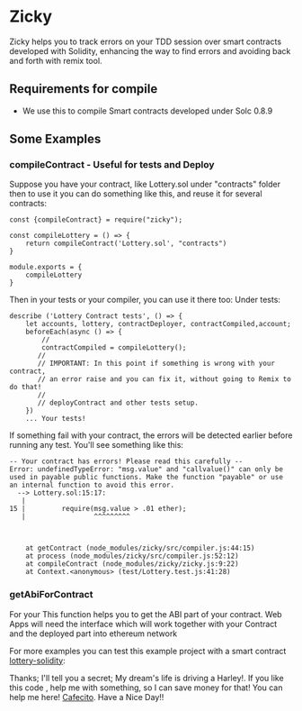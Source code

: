 # Zicky
Zicky helps you to track errors on your TDD session over smart contracts developed with Solidity, 
enhancing the way to find errors and avoiding back and forth with remix tool.

## Requirements for compile
* We use this to compile Smart contracts developed under Solc 0.8.9

## Some Examples

### compileContract - Useful for tests and Deploy
Suppose you have your contract, like Lottery.sol under "contracts" folder
then to use it you can do something like this, and reuse it for several contracts:

````
const {compileContract} = require("zicky");

const compileLottery = () => {
    return compileContract('Lottery.sol', "contracts")
}

module.exports = {
    compileLottery
}
````

Then in your tests or your compiler, you can use it there too:
Under tests:

````
describe ('Lottery Contract tests', () => {
    let accounts, lottery, contractDeployer, contractCompiled,account;
    beforeEach(async () => {
        // 
        contractCompiled = compileLottery();
       //
       // IMPORTANT: In this point if something is wrong with your contract, 
       // an error raise and you can fix it, without going to Remix to do that! 
       //
       // deployContract and other tests setup.
    })
    ... Your tests! 

````
If something fail with your contract, the errors  will be detected earlier before running any test. 
You'll see something like this:
`````
-- Your contract has errors! Please read this carefully --
Error: undefinedTypeError: "msg.value" and "callvalue()" can only be used in payable public functions. Make the function "payable" or use an internal function to avoid this error.
  --> Lottery.sol:15:17:
   |
15 |         require(msg.value > .01 ether);
   |                 ^^^^^^^^^



    at getContract (node_modules/zicky/src/compiler.js:44:15)
    at process (node_modules/zicky/src/compiler.js:52:12)
    at compileContract (node_modules/zicky/zicky.js:9:22)
    at Context.<anonymous> (test/Lottery.test.js:41:28)
`````

### getAbiForContract 

For your This function helps you to get the ABI part of your contract. Web Apps will need the interface which will work together with your Contract  and the deployed part into ethereum network

For more examples you can test this example project with a smart contract [lottery-solidity](https://github.com/davidgk/lottery-solidity):



Thanks; I'll tell you a secret; My dream's life is driving a Harley!. If you like this code , help me with something, so I can save money for that!
You can help me here! [Cafecito](https://cafecito.app/zicky).
Have a Nice Day!!
